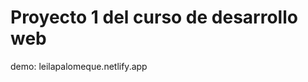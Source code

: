 <div>
  <h1>Proyecto 1 del curso de desarrollo web</h1>
  demo: <a>leilapalomeque.netlify.app</a>
</div>
